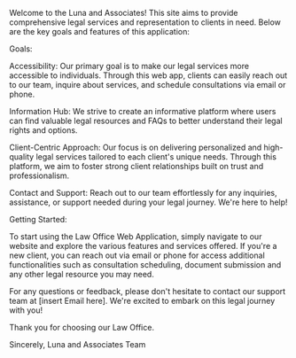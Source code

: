 Welcome to the Luna and Associates! This site aims to provide comprehensive legal services and representation to clients in need. Below are the key goals and features of this application:

Goals:

Accessibility: Our primary goal is to make our legal services more accessible to individuals. Through this web app, clients can easily reach out to our team, inquire about services, and schedule consultations via email or phone.

Information Hub: We strive to create an informative platform where users can find valuable legal resources and FAQs to better understand their legal rights and options.

Client-Centric Approach: Our focus is on delivering personalized and high-quality legal services tailored to each client's unique needs. Through this platform, we aim to foster strong client relationships built on trust and professionalism.

Contact and Support: Reach out to our team effortlessly for any inquiries, assistance, or support needed during your legal journey. We're here to help!

Getting Started:

To start using the Law Office Web Application, simply navigate to our website and explore the various features and services offered. If you're a new client, you can reach out via email or phone for access additional functionalities such as consultation scheduling, document submission and any other legal resource you may need.

For any questions or feedback, please don't hesitate to contact our support team at [insert Email here]. We're excited to embark on this legal journey with you!

Thank you for choosing our Law Office.

Sincerely,
Luna and Associates Team
